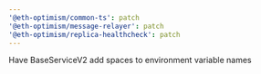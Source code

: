 ```yaml
---
'@eth-optimism/common-ts': patch
'@eth-optimism/message-relayer': patch
'@eth-optimism/replica-healthcheck': patch
---
```


Have BaseServiceV2 add spaces to environment variable names
